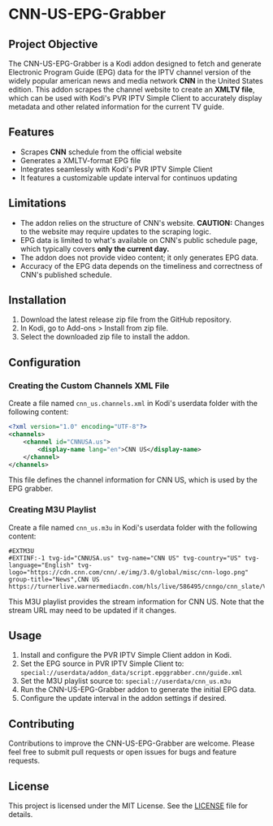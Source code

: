 # CNN-US-EPG-Grabber

## Project Objective

The CNN-US-EPG-Grabber is a Kodi addon designed to fetch and generate Electronic Program Guide (EPG) data for the IPTV channel version of the widely popular american news and media network **CNN** in the United States edition. This addon scrapes the channel website to create an __XMLTV file__, which can be used with Kodi's PVR IPTV Simple Client to accurately display metadata and other related information for the current TV guide.

## Features

- Scrapes **CNN** schedule from the official website
- Generates a XMLTV-format EPG file
- Integrates seamlessly with Kodi's PVR IPTV Simple Client
- It features a customizable update interval for continuos updating

## Limitations

- The addon relies on the structure of CNN's website. __CAUTION:__ Changes to the website may require updates to the scraping logic.
- EPG data is limited to what's available on CNN's public schedule page, which typically covers **only the current day.**
- The addon does not provide video content; it only generates EPG data.
- Accuracy of the EPG data depends on the timeliness and correctness of CNN's published schedule.

## Installation

1. Download the latest release zip file from the GitHub repository.
2. In Kodi, go to Add-ons > Install from zip file.
3. Select the downloaded zip file to install the addon.

## Configuration

### Creating the Custom Channels XML File

Create a file named `cnn_us.channels.xml` in Kodi's userdata folder with the following content:

```xml
<?xml version="1.0" encoding="UTF-8"?>
<channels>
    <channel id="CNNUSA.us">
        <display-name lang="en">CNN US</display-name>
    </channel>
</channels>
```

This file defines the channel information for CNN US, which is used by the EPG grabber.

### Creating M3U Playlist

Create a file named `cnn_us.m3u` in Kodi's userdata folder with the following content:

```m3u
#EXTM3U
#EXTINF:-1 tvg-id="CNNUSA.us" tvg-name="CNN US" tvg-country="US" tvg-language="English" tvg-logo="https://cdn.cnn.com/cnn/.e/img/3.0/global/misc/cnn-logo.png" group-title="News",CNN US
https://turnerlive.warnermediacdn.com/hls/live/586495/cnngo/cnn_slate/VIDEO_0_3564000.m3u8
```

This M3U playlist provides the stream information for CNN US. Note that the stream URL may need to be updated if it changes.

## Usage

1. Install and configure the PVR IPTV Simple Client addon in Kodi.
2. Set the EPG source in PVR IPTV Simple Client to:
   `special://userdata/addon_data/script.epggrabber.cnn/guide.xml`
3. Set the M3U playlist source to:
   `special://userdata/cnn_us.m3u`
4. Run the CNN-US-EPG-Grabber addon to generate the initial EPG data.
5. Configure the update interval in the addon settings if desired.

## Contributing

Contributions to improve the CNN-US-EPG-Grabber are welcome. Please feel free to submit pull requests or open issues for bugs and feature requests.

## License

This project is licensed under the MIT License. See the [LICENSE](LICENSE) file for details.
